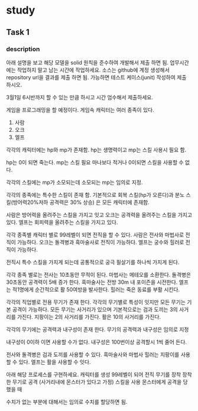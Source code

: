 # study

## Task 1
### description
아래 설명을 보고 해당 모델을 solid 원칙을 준수하여 개발해서 제출 하면 됨.
업무시간에는 작업하지 말고 남는 시간에 작업하세요.
소스는 github에 계정 생성해서 repository url을 결과를 제출 하면 됨.
가능하면 테스트 케이스(junit) 작성하여 제출 하시오.

3월1일 6시반까지 할 수 있는 만큼 하시고 시간 엄수해서 제출하세요.


게임을 프로그래밍을 할 예정이다.
게임속 캐릭터는 여러 종족이 있다.

1. 사람
2. 오크
3. 엘프

각각의 캐릭터에는 hp와 mp가 존재함.
hp는 생명력이고 mp는 스킬 사용시 필요 함.

hp는 0이 되면 죽는다.
mp는 스킬 필요 마나보다 적거나 0이되면  스킬을 사용할 수 없다.

각각의 스킬에는 mp가 소모되는데 소모되는 mp는 임의로 지정.

각각의 종족에는 특수한 스킬이 존재 함.
기본적으로 
회복 스킬(hp가 오른다)과 분노 스킬(방어력20%저하 공격력은 30% 상승) 은 모든 캐릭터에 존재함.


사람은 방어력을 올려주는 스킬을 가지고 잇고
오크는 공격력을 올려주는 스킬을 가지고 있다.
엘프는 회피력을 올려주는 스킬을 가지고 있다.

각각 종족별 캐릭터 별로 99레벨이 되면 전직을 할 수 있다.
사람은 전사와 마법사로 전직이 가능하다.
오크는 돌격병과 흑마술사로 전직이 가능하다.
엘프는 궁수와 힐러로 전직이 가능하다.

전직시 특수 스킬을 가지게 되는데
공통적으로 궁극 필살기를 하나씩 가지게 된다.

각각 종족 별로는
전사는 10초동안 무적이 된다.
마법사는 메테오를 소환한다.
돌격병은 30초동안 공격력이 5배 증가 한다.
흑마술사는 전방 30m 내 포이즌을 시전한다.
엘프는 적1명에게 순간적으로 활 50여방을 발사한다.
힐러는 죽은 동료를 부활 시킨다.

각각의 직업별로 전용 무기가 존재 한다.
각각의 무기별로 특성이 잇지만
모든 무기는 기본 공격이 가능하다.
모든 무기는 사거리가 있으며 기본적으로는
검과 도끼는 3의 사거리를 가진다.
지팡이는 2의 사거리를 가진다.
활은 10의 사거리를 가진다.

각각의 무기에는 공격력과 내구성이 존재 한다.
무기의 공격력과 내구성은 임의로 지정

내구성이 0이하 이면 사용할 수가 없다.
내구성은 100번이상 공격할시 1씩 줄어 든다.


전사와 돌격병은 검과 도끼를 사용할 수 있다.
흑마술사와 마법사 힐러는 지팡이를 사용할 수 있다.
엘프는 활을 사용할 수 잇다.


아래 해당 프로세스를 구현하세요.
캐릭터를 생성
99레벨이 되어 전직
무기를 장착
장착한 무기로 공격 (사거리내에 몬스터가 있다고 가정)
스킬을 사용
몬스터에게 공격을 당했을 때 


수치가 없는 부분에 대해서는 임의로 수치를 할당하면 됨.
